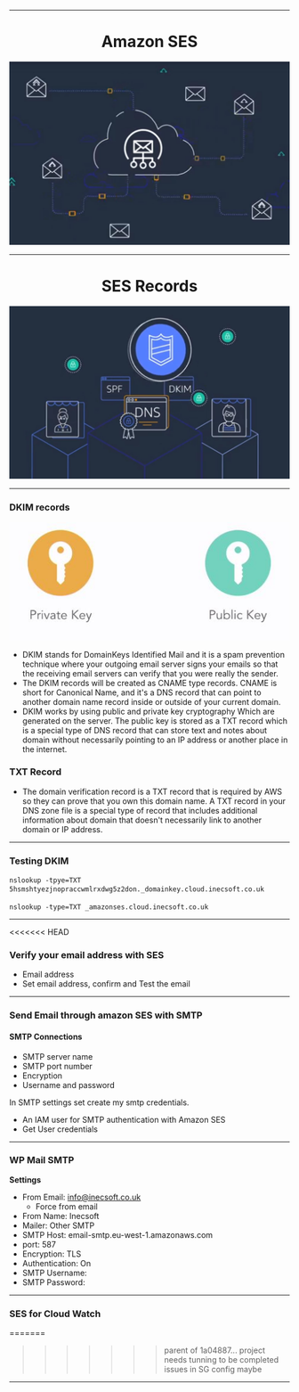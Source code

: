 ***


<div align="center">
    <h1 style="text-align:center;">Amazon SES</h1>
    <img src="images/ses.JPG" width="700" />
</div>


***
<div align="center">
    <h1 style="text-align:center;">SES Records</h1>
    <img src="images/records.JPG" width="700" />
</div>

***
### __DKIM records__

<div align="center">
    <img src="images/private-public-key.JPG" width="700" />
</div>

  * DKIM stands for DomainKeys Identified Mail and it is a spam prevention technique where your outgoing email server signs your emails so that the receiving email servers can verify that you were really the sender.
  * The DKIM records will be created as CNAME type records. CNAME is short for Canonical Name, and it's a DNS record that can point to another domain name record inside or outside of your current domain.
  * DKIM works by using public and private key cryptography Which are generated on the server. The public key is stored as a TXT record which is a special type of DNS record that can store text and notes about domain without necessarily pointing to an IP address or another place in the internet.

### __TXT Record__

   * The domain verification record is a TXT record that is required by AWS so they can prove that you own this domain name. A TXT record in your DNS zone file is a special type of record that includes additional information about domain that doesn't necessarily link to another domain or IP address.


***
  ### __Testing DKIM__
```
nslookup -tpye=TXT 5hsmshtyezjnopraccwmlrxdwg5z2don._domainkey.cloud.inecsoft.co.uk

nslookup -type=TXT _amazonses.cloud.inecsoft.co.uk
```

***

<<<<<<< HEAD
### __Verify your email address with SES__
  * Email address
  * Set email address, confirm and Test the email
***
### __Send Email through amazon SES with SMTP__
#### __SMTP Connections__
  * SMTP server name
  * SMTP port number
  * Encryption
  * Username and password

  In SMTP settings set create my smtp credentials.
   * An IAM user for SMTP authentication with Amazon SES
   * Get User credentials

***
### __WP Mail SMTP__
  __Settings__

  * From Email: info@inecsoft.co.uk
    - Force from email
  * From Name: Inecsoft
  * Mailer: Other SMTP
  * SMTP Host: email-smtp.eu-west-1.amazonaws.com
  * port: 587
  * Encryption: TLS
  * Authentication: On
  * SMTP Username:  
  * SMTP Password: 
  

***
### __SES for Cloud Watch__

=======
>>>>>>> parent of 1a04887... project needs tunning to be completed issues in SG config maybe
***